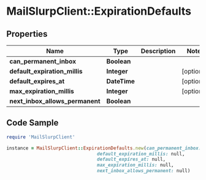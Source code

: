 # MailSlurpClient::ExpirationDefaults

## Properties

Name | Type | Description | Notes
------------ | ------------- | ------------- | -------------
**can_permanent_inbox** | **Boolean** |  | 
**default_expiration_millis** | **Integer** |  | [optional] 
**default_expires_at** | **DateTime** |  | [optional] 
**max_expiration_millis** | **Integer** |  | [optional] 
**next_inbox_allows_permanent** | **Boolean** |  | 

## Code Sample

```ruby
require 'MailSlurpClient'

instance = MailSlurpClient::ExpirationDefaults.new(can_permanent_inbox: null,
                                 default_expiration_millis: null,
                                 default_expires_at: null,
                                 max_expiration_millis: null,
                                 next_inbox_allows_permanent: null)
```


